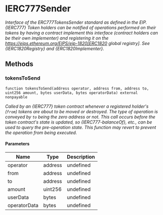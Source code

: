 # IERC777Sender







*Interface of the ERC777TokensSender standard as defined in the EIP. {IERC777} Token holders can be notified of operations performed on their tokens by having a contract implement this interface (contract holders can be their own implementer) and registering it on the https://eips.ethereum.org/EIPS/eip-1820[ERC1820 global registry]. See {IERC1820Registry} and {ERC1820Implementer}.*

## Methods

### tokensToSend

```solidity
function tokensToSend(address operator, address from, address to, uint256 amount, bytes userData, bytes operatorData) external nonpayable
```



*Called by an {IERC777} token contract whenever a registered holder&#39;s (`from`) tokens are about to be moved or destroyed. The type of operation is conveyed by `to` being the zero address or not. This call occurs _before_ the token contract&#39;s state is updated, so {IERC777-balanceOf}, etc., can be used to query the pre-operation state. This function may revert to prevent the operation from being executed.*

#### Parameters

| Name | Type | Description |
|---|---|---|
| operator | address | undefined
| from | address | undefined
| to | address | undefined
| amount | uint256 | undefined
| userData | bytes | undefined
| operatorData | bytes | undefined




